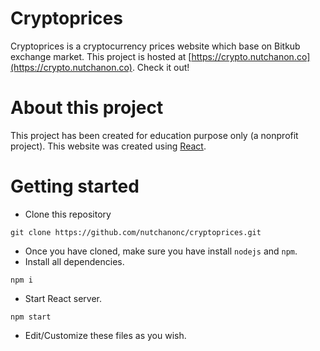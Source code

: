 # Cryptoprices
Cryptoprices is a cryptocurrency prices website which base on Bitkub exchange market. This project is hosted at [https://crypto.nutchanon.co](https://crypto.nutchanon.co). Check it out!

# About this project
This project has been created for education purpose only (a nonprofit project). This website was created using [React](https://reactjs.org).

# Getting started
- Clone this repository
```shell
git clone https://github.com/nutchanonc/cryptoprices.git
```
- Once you have cloned, make sure you have install `nodejs` and `npm`.
- Install all dependencies.

```shell
npm i
```

- Start React server.
```shell
npm start
```
- Edit/Customize these files as you wish.
